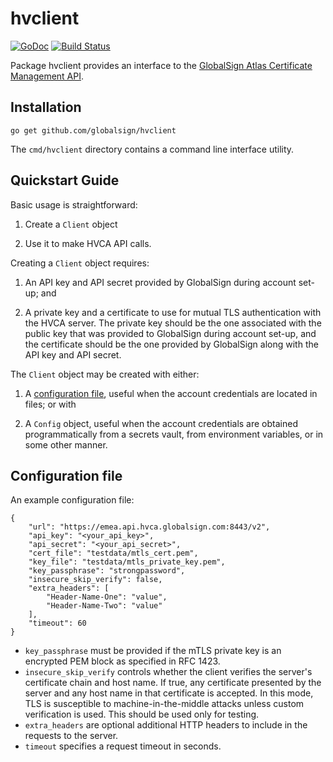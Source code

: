 # hvclient

[![GoDoc](https://godoc.org/github.com/globalsign/hvclient?status.svg)](https://godoc.org/github.com/globalsign/hvclient)
[![Build Status](https://github.com/globalsign/hvclient/actions/workflows/go.yml/badge.svg)](https://github.com/globalsign/hvclient/actions/workflows/go.yml)

Package hvclient provides an interface to the [GlobalSign Atlas Certificate
Management API](https://www.globalsign.com/en/resources/apis/api-documentation/globalsign_atlas_certificate_management_api.html).

## Installation

```
go get github.com/globalsign/hvclient
```

The `cmd/hvclient` directory contains a command line interface utility.

## Quickstart Guide

Basic usage is straightforward:

1. Create a `Client` object

2. Use it to make HVCA API calls.

Creating a `Client` object requires:

1. An API key and API secret provided by GlobalSign during account set-up; and

2. A private key and a certificate to use for mutual TLS authentication
with the HVCA server. The private key should be the one associated with
the public key that was provided to GlobalSign during account set-up, and
the certificate should be the one provided by GlobalSign along with the API
key and API secret.

The `Client` object may be created with either:

1. A [configuration file](#configuration-file), useful when the account credentials are located in
files; or with

2. A `Config` object, useful when the account credentials are obtained
programmatically from a secrets vault, from environment variables, or in some
other manner.

## Configuration file

An example configuration file:

```
{
    "url": "https://emea.api.hvca.globalsign.com:8443/v2",
    "api_key": "<your_api_key>",
    "api_secret": "<your_api_secret>",
    "cert_file": "testdata/mtls_cert.pem",
    "key_file": "testdata/mtls_private_key.pem",
    "key_passphrase": "strongpassword",
    "insecure_skip_verify": false,
    "extra_headers": [
        "Header-Name-One": "value",
        "Header-Name-Two": "value"
    ],
    "timeout": 60
}
```

* `key_passphrase` must be provided if the mTLS private key is an encrypted
PEM block as specified in RFC 1423.
* `insecure_skip_verify` controls whether the client verifies the server's
certificate chain and host name. If true, any certificate presented by the
server and any host name in that certificate is accepted. In this mode, TLS
is susceptible to machine-in-the-middle attacks unless custom verification
is used. This should be used only for testing.
* `extra_headers` are optional additional HTTP headers to include in the
requests to the server.
* `timeout` specifies a request timeout in seconds.
